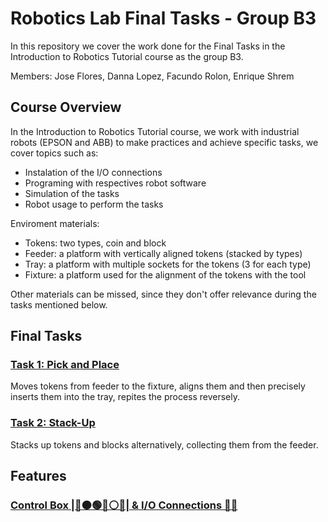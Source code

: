 # Robotics Lab Final Tasks - Group B3
In this repository we cover the work done for the Final Tasks in the Introduction to Robotics Tutorial course as the group B3.

Members: Jose Flores, Danna Lopez, Facundo Rolon, Enrique Shrem

## Course Overview
In the Introduction to Robotics Tutorial course, we work with industrial robots (EPSON and ABB) to make practices and achieve specific tasks, we cover topics such as:
- Instalation of the I/O connections
- Programing with respectives robot software
- Simulation of the tasks
- Robot usage to perform the tasks

Enviroment materials:
- Tokens: two types, coin and block
- Feeder: a platform with vertically aligned tokens (stacked by types)
- Tray: a platform with multiple sockets for the tokens (3 for each type)
- Fixture: a platform used for the alignment of the tokens with the tool

Other materials can be missed, since they don't offer relevance during the tasks mentioned below.

## Final Tasks
### [Task 1: Pick and Place](Task%201%3A%20Pick%20and%20Place.md)
Moves tokens from feeder to the fixture, aligns them and then precisely inserts them into the tray, repites the process reversely.

### [Task 2: Stack-Up](Task%202%3A%20Stack-Up.md)
Stacks up tokens and blocks alternatively, collecting them from the feeder.

## Features
### [Control Box |🔴🟠🟢🔵⚪🚨| & I/O Connections 🔌📍](IO%20Connections.md)



